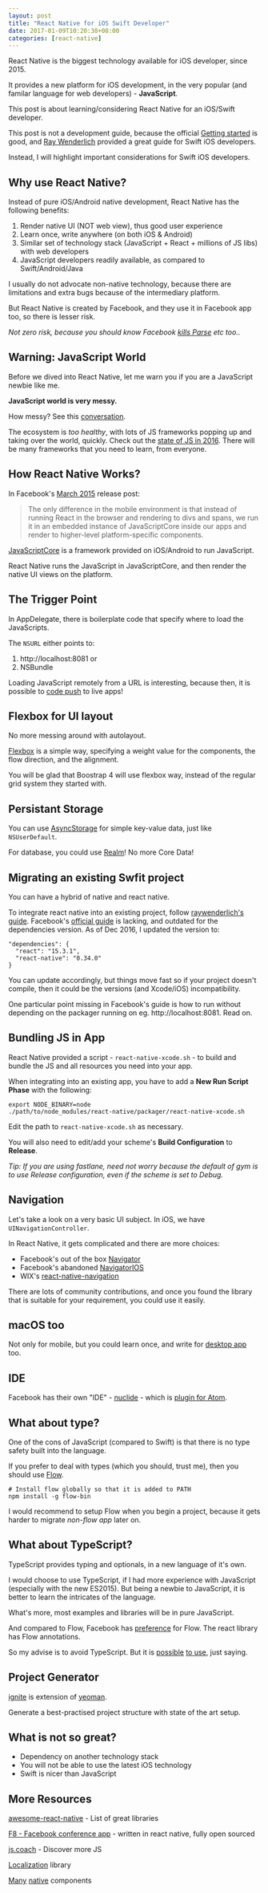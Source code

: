 ```yaml
---
layout: post
title: "React Native for iOS Swift Developer"
date: 2017-01-09T10:20:38+08:00
categories: [react-native]
---
```


React Native is the biggest technology available for iOS developer, since 2015.

It provides a new platform for iOS development, in the very popular (and familar language for web developers) - **JavaScript**.

This post is about learning/considering React Native for an iOS/Swift developer.

This post is not a development guide, because the official [Getting started](https://facebook.github.io/react-native/releases/next/docs/getting-started.html) is good, and [Ray Wenderlich](https://www.raywenderlich.com/136047/react-native-existing-app) provided a great guide for Swift iOS developers.

Instead, I will highlight important considerations for Swift iOS developers.


## Why use React Native?

Instead of pure iOS/Android native development, React Native has the following benefits:

1. Render native UI (NOT web view), thus good user experience
2. Learn once, write anywhere (on both iOS & Android)
3. Similar set of technology stack (JavaScript + React + millions of JS libs) with web developers 
4. JavaScript developers readily available, as compared to Swift/Android/Java

I usually do not advocate non-native technology, because there are limitations and extra bugs because of the intermediary platform.

But React Native is created by Facebook, and they use it in Facebook app too, so there is lesser risk. 

_Not zero risk, because you should know Facebook [kills Parse](http://blog.parse.com/announcements/moving-on/) etc too.._


## Warning: JavaScript World

Before we dived into React Native, let me warn you if you are a JavaScript newbie like me.

**JavaScript world is very messy.**

How messy? See this [conversation](https://hackernoon.com/how-it-feels-to-learn-javascript-in-2016-d3a717dd577f).

The ecosystem is _too healthy_, with lots of JS frameworks popping up and taking over the world, quickly. Check out the [state of JS in 2016](http://stateofjs.com/). There will be many frameworks that you need to learn, from everyone.


## How React Native Works?

In Facebook's [March 2015](https://code.facebook.com/posts/1014532261909640/react-native-bringing-modern-web-techniques-to-mobile/) release post:

> The only difference in the mobile environment is that instead of running React in the browser and rendering to divs and spans, we run it in an embedded instance of JavaScriptCore inside our apps and render to higher-level platform-specific components.

[JavaScriptCore](http://nshipster.com/javascriptcore/) is a framework provided on iOS/Android to run JavaScript.

React Native runs the JavaScript in JavaScriptCore, and then render the native UI views on the platform.


## The Trigger Point

In AppDelegate, there is boilerplate code that specify where to load the JavaScripts.

The `NSURL` either points to:

1. http://localhost:8081 or
2. NSBundle

Loading JavaScript remotely from a URL is interesting, because then, it is possible to [code push](https://microsoft.github.io/code-push/) to live apps!


## Flexbox for UI layout

No more messing around with autolayout.

[Flexbox](https://facebook.github.io/react-native/docs/flexbox.html) is a simple way, specifying a weight value for the components, the flow direction, and the alignment.

You will be glad that Boostrap 4 will use flexbox way, instead of the regular grid system they started with.


## Persistant Storage

You can use [AsyncStorage](https://facebook.github.io/react-native/docs/asyncstorage.html) for simple key-value data, just like `NSUserDefault`.

For database, you could use [Realm](https://realm.io/news/introducing-realm-react-native/)! No more Core Data!


## Migrating an existing Swfit project

You can have a hybrid of native and react native.

To integrate react native into an existing project, follow [raywenderlich's guide](https://www.raywenderlich.com/136047/react-native-existing-app). Facebook's [official guide](https://facebook.github.io/react-native/docs/integration-with-existing-apps.html) is lacking, and outdated for the dependencies version. As of Dec 2016, I updated the version to:

```
"dependencies": {
  "react": "15.3.1",
  "react-native": "0.34.0"
}
```

You can update accordingly, but things move fast so if your project doesn't compile, then it could be the versions (and Xcode/iOS) incompatibility.

One particular point missing in Facebook's guide is how to run without depending on the packager running on eg. http://localhost:8081. Read on.


## Bundling JS in App

React Native provided a script - `react-native-xcode.sh` - to build and bundle the JS and all resources you need into your app.

When integrating into an existing app, you have to add a **New Run Script Phase** with the following:

    export NODE_BINARY=node
    ./path/to/node_modules/react-native/packager/react-native-xcode.sh

Edit the path to `react-native-xcode.sh` as necessary.

You will also need to edit/add your scheme's **Build Configuration** to **Release**.

_Tip: If you are using fastlane, need not worry because the default of gym is to use Release configuration, even if the scheme is set to Debug._


## Navigation

Let's take a look on a very basic UI subject. In iOS, we have `UINavigationController`.

In React Native, it gets complicated and there are more choices:

- Facebook's out of the box [Navigator](https://facebook.github.io/react-native/docs/navigator.html)
- Facebook's abandoned [NavigatorIOS](https://facebook.github.io/react-native/docs/navigatorios.html)
- WIX's [react-native-navigation](https://github.com/wix/react-native-navigation)

There are lots of community contributions, and once you found the library that is suitable for your requirement, you could use it easily.


## macOS too

Not only for mobile, but you could learn once, and write for [desktop app](https://github.com/ptmt/react-native-macos) too.


## IDE

Facebook has their own "IDE" - [nuclide](https://nuclide.io) - which is [plugin for Atom](https://atom.io/packages/nuclide).


## What about type?

One of the cons of JavaScript (compared to Swift) is that there is no type safety built into the language.

If you prefer to deal with types (which you should, trust me), then you should use [Flow](https://flowtype.org).

    # Install flow globally so that it is added to PATH
    npm install -g flow-bin

I would recommend to setup Flow when you begin a project, because it gets harder to migrate _non-flow app_ later on.


## What about TypeScript?

TypeScript provides typing and optionals, in a new language of it's own.

I would choose to use TypeScript, if I had more experience with JavaScript (especially with the new ES2015). But being a newbie to JavaScript, it is better to learn the intricates of the language.

What's more, most examples and libraries will be in pure JavaScript.

And compared to Flow, Facebook has [preference](https://github.com/facebook/react-native/issues/2502) for Flow. The react library has Flow annotations.

So my advise is to avoid TypeScript. But it is [possible](https://raygun.com/blog/2016/07/react-native-typescript/) [to use](https://medium.com/react-weekly/react-native-and-typescript-ad57b7413ead), just saying.


## Project Generator

[ignite](https://github.com/infinitered/ignite) is extension of [yeoman](http://yeoman.io). 

Generate a best-practised project structure with state of the art setup.


## What is not so great?

- Dependency on another technology stack
- You will not be able to use the latest iOS technology
- Swift is nicer than JavaScript


## More Resources

[awesome-react-native](https://github.com/jondot/awesome-react-native) - List of great libraries

[F8 - Facebook conference app](https://github.com/fbsamples/f8app) - written in react native, fully open sourced

[js.coach](https://js.coach/react-native) - Discover more JS

[Localization](https://github.com/stefalda/ReactNativeLocalization) library

[Many](https://github.com/react-native-community/react-native-elements) [native](https://github.com/GeekyAnts/NativeBase) components